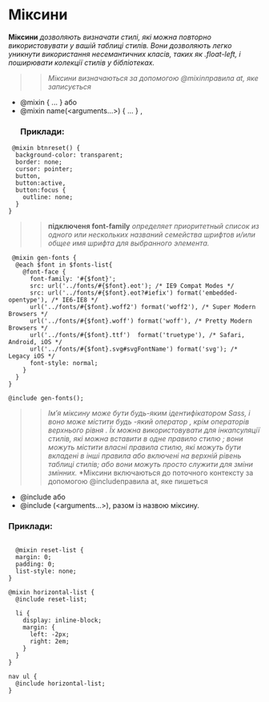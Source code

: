 
# Міксини
**Міксини** *дозволяють визначати стилі, які можна повторно використовувати у вашій таблиці стилів. Вони дозволяють легко уникнути використання несемантичних класів, таких як .float-left, і поширювати колекції стилів у бібліотеках.*

>> *Міксини визначаються за допомогою @mixinправила at, яке записується*
+ @mixin <name> { ... } або 
+ @mixin name(<arguments...>) { ... } ,
  ### Приклади:

```
 @mixin btnreset() {
  background-color: transparent;
  border: none;
  cursor: pointer;
  button,
  button:active,
  button:focus {
    outline: none;
  }
} 
``` 
  >> **підключеня font-family**
  *определяет приоритетный список из одного или нескольких названий семейства шрифтов и/или общее имя шрифта для выбранного элемента.*
```
 @mixin gen-fonts {
  @each $font in $fonts-list{
    @font-face {
      font-family: '#{$font}';
      src: url('../fonts/#{$font}.eot'); /* IE9 Compat Modes */
      src: url('../fonts/#{$font}.eot?#iefix') format('embedded-opentype'), /* IE6-IE8 */
      url('../fonts/#{$font}.woff2') format('woff2'), /* Super Modern Browsers */
      url('../fonts/#{$font}.woff') format('woff'), /* Pretty Modern Browsers */
      url('../fonts/#{$font}.ttf')  format('truetype'), /* Safari, Android, iOS */
      url('../fonts/#{$font}.svg#svgFontName') format('svg'); /* Legacy iOS */
      font-style: normal;
    }
  }
}
  ```
``@include gen-fonts();``

>> *Ім’я міксину може бути будь-яким ідентифікатором Sass, і воно може містити будь -який оператор , крім операторів верхнього рівня . Їх можна використовувати для інкапсуляції стилів, які можна вставити в одне правило стилю ; вони можуть містити власні правила стилю, які можуть бути вкладені в інші правила або включені на верхній рівень таблиці стилів; або вони можуть просто служити для зміни змінних.*
>*Міксини включаються до поточного контексту за допомогою @includeправила at, яке
  >> пишеться
  + @include <name>або
  + @include <name>(<arguments...>), разом із назвою міксину.
> 
 ### Приклади:
```

  @mixin reset-list {
  margin: 0;
  padding: 0;
  list-style: none;
}

@mixin horizontal-list {
  @include reset-list;

  li {
    display: inline-block;
    margin: {
      left: -2px;
      right: 2em;
    }
  }
}

nav ul {
  @include horizontal-list;
}
```
